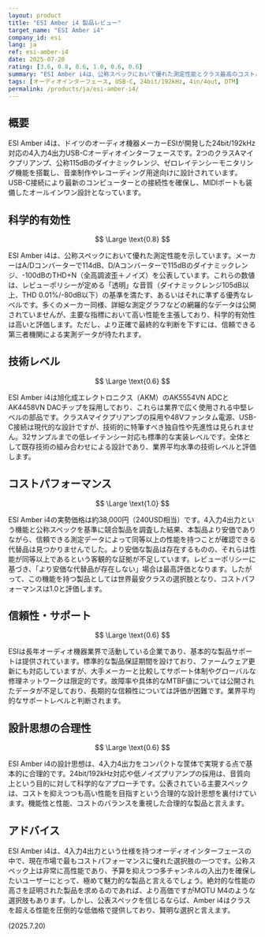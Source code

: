 ```yaml
---
layout: product
title: "ESI Amber i4 製品レビュー"
target_name: "ESI Amber i4"
company_id: esi
lang: ja
ref: esi-amber-i4
date: 2025-07-20
rating: [3.6, 0.8, 0.6, 1.0, 0.6, 0.6]
summary: "ESI Amber i4は、公称スペックにおいて優れた測定性能とクラス最高のコストパフォーマンスを両立した4in/4outオーディオインターフェースです。"
tags: [オーディオインターフェース, USB-C, 24bit/192kHz, 4in/4out, DTM]
permalink: /products/ja/esi-amber-i4/
---
```


## 概要

ESI Amber i4は、ドイツのオーディオ機器メーカーESIが開発した24bit/192kHz対応の4入力4出力USB-Cオーディオインターフェースです。2つのクラスAマイクプリアンプ、公称115dBのダイナミックレンジ、ゼロレイテンシーモニタリング機能を搭載し、音楽制作やレコーディング用途向けに設計されています。USB-C接続により最新のコンピューターとの接続性を確保し、MIDIポートも装備したオールインワン設計となっています。

## 科学的有効性

$$ \Large \text{0.8} $$

ESI Amber i4は、公称スペックにおいて優れた測定性能を示しています。メーカーはA/Dコンバーターで114dB、D/Aコンバーターで115dBのダイナミックレンジ、-100dBのTHD+N（全高調波歪＋ノイズ）を公表しています。これらの数値は、レビューポリシーが定める「透明」な音質（ダイナミックレンジ105dB以上、THD 0.01%/-80dB以下）の基準を満たす、あるいはそれに準ずる優秀なレベルです。多くのメーカー同様、詳細な測定グラフなどの網羅的なデータは公開されていませんが、主要な指標において高い性能を主張しており、科学的有効性は高いと評価します。ただし、より正確で最終的な判断を下すには、信頼できる第三者機関による実測データが待たれます。

## 技術レベル

$$ \Large \text{0.6} $$

ESI Amber i4は旭化成エレクトロニクス（AKM）のAK5554VN ADCとAK4458VN DACチップを採用しており、これらは業界で広く使用される中堅レベルの部品です。クラスAマイクプリアンプの採用や48Vファンタム電源、USB-C接続は現代的な設計ですが、技術的に特筆すべき独自性や先進性は見られません。32サンプルまでの低レイテンシー対応も標準的な実装レベルです。全体として既存技術の組み合わせによる設計であり、業界平均水準の技術レベルと評価します。

## コストパフォーマンス

$$ \Large \text{1.0} $$

ESI Amber i4の実勢価格は約38,000円（240USD相当）です。4入力4出力という機能と公称スペックを基準に競合製品を調査した結果、本製品より安価でありながら、信頼できる測定データによって同等以上の性能を持つことが確認できる代替品は見つかりませんでした。より安価な製品は存在するものの、それらは性能が同等以上であるという客観的な証拠が不足しています。レビューポリシーに基づき、「より安価な代替品が存在しない」場合は最高評価となります。したがって、この機能を持つ製品としては世界最安クラスの選択肢となり、コストパフォーマンスは1.0と評価します。

## 信頼性・サポート

$$ \Large \text{0.6} $$

ESIは長年オーディオ機器業界で活動している企業であり、基本的な製品サポートは提供されています。標準的な製品保証期間を設けており、ファームウェア更新にも対応していますが、大手メーカーと比較してサポート体制やグローバルな修理ネットワークは限定的です。故障率や具体的なMTBF値については公開されたデータが不足しており、長期的な信頼性については評価が困難です。業界平均的なサポートレベルと判断されます。

## 設計思想の合理性

$$ \Large \text{0.6} $$

ESI Amber i4の設計思想は、4入力4出力をコンパクトな筐体で実現する点で基本的に合理的です。24bit/192kHz対応や低ノイズプリアンプの採用は、音質向上という目的に対して科学的なアプローチです。公表されている主要スペックは、コストを抑えつつも高い性能を目指すという合理的な設計思想を裏付けています。機能性と性能、コストのバランスを重視した合理的な製品と言えます。

## アドバイス

ESI Amber i4は、4入力4出力という仕様を持つオーディオインターフェースの中で、現在市場で最もコストパフォーマンスに優れた選択肢の一つです。公称スペック上は非常に高性能であり、予算を抑えつつ多チャンネルの入出力を確保したいユーザーにとって、極めて魅力的な製品と言えるでしょう。絶対的な性能の高さを証明された製品を求めるのであれば、より高価ですがMOTU M4のような選択肢もあります。しかし、公表スペックを信じるならば、Amber i4はクラスを超える性能を圧倒的な低価格で提供しており、賢明な選択と言えます。

(2025.7.20)